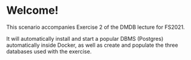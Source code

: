 # Welcome!

This scenario accompanies Exercise 2 of the DMDB lecture for FS2021.

It will automatically install and start a popular DBMS (Postgres) automatically inside Docker,
as well as create and populate the three databases used with the exercise.